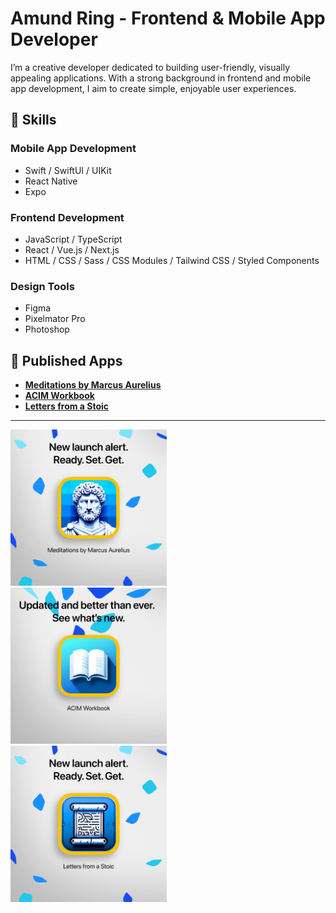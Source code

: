 # Amund Ring - Frontend & Mobile App Developer

I’m a creative developer dedicated to building user-friendly, visually appealing applications. With a strong background in frontend and mobile app development, I aim to create simple, enjoyable user experiences.

## 🚀 Skills

### **Mobile App Development**  
- Swift / SwiftUI / UIKit  
- React Native  
- Expo  

### **Frontend Development**  
- JavaScript / TypeScript  
- React / Vue.js / Next.js  
- HTML / CSS / Sass / CSS Modules / Tailwind CSS / Styled Components  

### **Design Tools**  
- Figma  
- Pixelmator Pro  
- Photoshop  

## 📱 Published Apps

- **[Meditations by Marcus Aurelius](https://apple.co/3Mygopg)**
- **[ACIM Workbook](https://apple.co/4cWbCfY)**
- **[Letters from a Stoic](https://apple.co/3NtfudT)** 

---

<p>
  <a href="https://apple.co/3Mygopg"><img src="./meditations.png" alt="Meditations" width="250" /></a>&nbsp;&nbsp;&nbsp;
  <a href="https://apple.co/4cWbCfY"><img src="./acim.png" alt="ACIM Workbook" width="250" /></a>&nbsp;&nbsp;&nbsp;
  <a href="https://apple.co/3NtfudT"><img src="./letters.png" alt="Letters from a Stoic" width="250" /></a>
</p>
